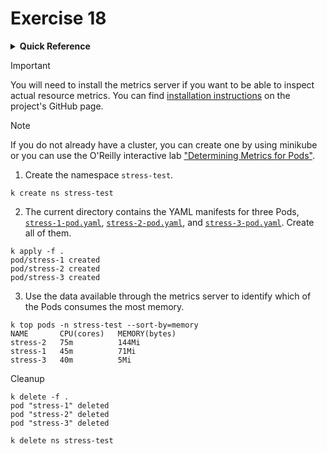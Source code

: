 # Exercise 18

<details>
<summary><b>Quick Reference</b></summary>
<p>

* Namespace: `stress-test`<br>
* Documentation: [Metrics Server](https://github.com/kubernetes-sigs/metrics-server)

</p>
</details>

> [!IMPORTANT]
> You will need to install the metrics server if you want to be able to inspect actual resource metrics. You can find [installation instructions](https://github.com/kubernetes-sigs/metrics-server#installation) on the project's GitHub page.

> [!NOTE]
> If you do not already have a cluster, you can create one by using minikube or you can use the O'Reilly interactive lab ["Determining Metrics for Pods"](https://learning.oreilly.com/scenarios/determining-metrics-for/9781098164133/).

1. Create the namespace `stress-test`.
```
k create ns stress-test
```
2. The current directory contains the YAML manifests for three Pods, [`stress-1-pod.yaml`](./stress-1-pod.yaml), [`stress-2-pod.yaml`](./stress-2-pod.yaml), and [`stress-3-pod.yaml`](./stress-3-pod.yaml). Create all of them.
```
k apply -f .
pod/stress-1 created
pod/stress-2 created
pod/stress-3 created
```
3. Use the data available through the metrics server to identify which of the Pods consumes the most memory.
```
k top pods -n stress-test --sort-by=memory
NAME       CPU(cores)   MEMORY(bytes)   
stress-2   75m          144Mi           
stress-1   45m          71Mi            
stress-3   40m          5Mi             
```

Cleanup
```
k delete -f .
pod "stress-1" deleted
pod "stress-2" deleted
pod "stress-3" deleted

k delete ns stress-test
```
